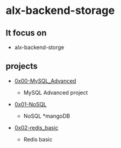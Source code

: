 # alx-backend-storage
## It focus on 
* alx-backend-storge

## projects 

* [0x00-MySQL_Advanced](https://github.com/jabez-abija2399/alx-backend-storage/tree/main/0x00-MySQL_Advanced)
	* MySQL Advanced project

* [0x01-NoSQL](https://github.com/jabez-abija2399/alx-backend-storage/tree/main/0x01-NoSQL)	
	* NoSQL
		*mangoDB 

* [0x02-redis_basic](https://github.com/jabez-abija2399/alx-backend-storage/tree/main/0x02-redis_basic)	
	* Redis basic

